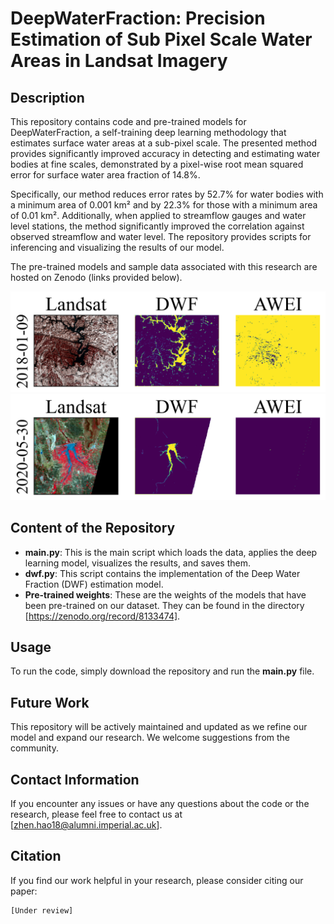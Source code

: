 # DeepWaterFraction: Precision Estimation of Sub Pixel Scale Water Areas in Landsat Imagery

## Description

This repository contains code and pre-trained models for DeepWaterFraction, a self-training deep learning methodology that estimates surface water areas at a sub-pixel scale. The presented method provides significantly improved accuracy in detecting and estimating water bodies at fine scales, demonstrated by a pixel-wise root mean squared error for surface water area fraction of 14.8%. 

Specifically, our method reduces error rates by 52.7% for water bodies with a minimum area of 0.001 km² and by 22.3% for those with a minimum area of 0.01 km². Additionally, when applied to streamflow gauges and water level stations, the method significantly improved the correlation against observed streamflow and water level. The repository provides scripts for inferencing and visualizing the results of our model.

The pre-trained models and sample data associated with this research are hosted on Zenodo (links provided below). 

![Comparison Figure](./data/image1.png)
![Comparison Figure](./data/image2.png)

## Content of the Repository

- **main.py**: This is the main script which loads the data, applies the deep learning model, visualizes the results, and saves them.
- **dwf.py**: This script contains the implementation of the Deep Water Fraction (DWF) estimation model.
- **Pre-trained weights**: These are the weights of the models that have been pre-trained on our dataset. They can be found in the directory [https://zenodo.org/record/8133474].

## Usage 

To run the code, simply download the repository and run the **main.py** file. 

## Future Work

This repository will be actively maintained and updated as we refine our model and expand our research. We welcome suggestions from the community. 

## Contact Information

If you encounter any issues or have any questions about the code or the research, please feel free to contact us at [zhen.hao18@alumni.imperial.ac.uk].

## Citation

If you find our work helpful in your research, please consider citing our paper:

```
[Under review]
```
